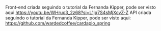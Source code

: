 
Front-end criada seguindo o tutorial da Fernanda Kipper, pode ser visto aqui https://youtu.be/WHruc3_2z68?si=L1jq7S4sMjXcvZ-Z
API criada seguindo o tutorial da Fernanda Kipper, pode ser visto aqui: https://github.com/wardedcoffee/cardapio_spring

